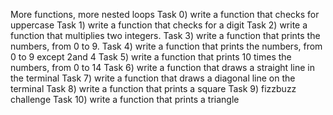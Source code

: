 More functions, more nested loops
Task 0) write a function that checks for uppercase
Task 1) write a function that checks for a digit 
Task 2)  write a function that multiplies two integers.
Task 3) write a function that prints the numbers, from 0 to 9.
Task 4) write a function that prints the numbers, from 0 to 9 except 2and 4
Task 5) write a function that prints 10 times the numbers, from 0 to 14
Task 6) write a function that draws a straight line in the terminal
Task 7) write a function that draws a diagonal line on the terminal
Task 8) write a function that prints a square
Task 9) fizzbuzz challenge
Task 10) write a function that prints a triangle

